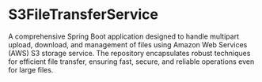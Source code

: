 # S3FileTransferService
A comprehensive Spring Boot application designed to handle multipart upload, download, and management of files using Amazon Web Services (AWS) S3 storage service. The repository encapsulates robust techniques for efficient file transfer, ensuring fast, secure, and reliable operations even for large files.
